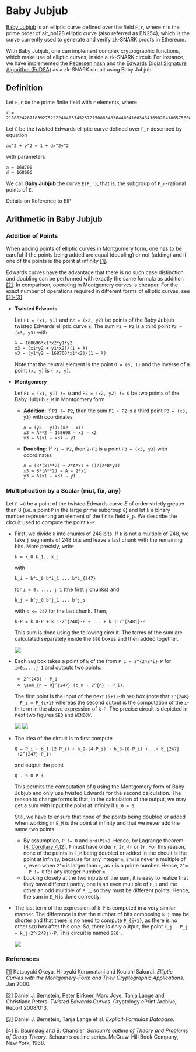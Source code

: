 # Baby Jubjub

[Baby Jubjub](https://github.com/ethereum/EIPs/pull/2494) is an elliptic curve defined over the field `F_r`, where `r` is the prime order of alt_bn128 elliptic curve (also referred as BN254), which is the curve currently used to generate and verify zk-SNARK proofs in Ethereum. 

With Baby Jubjub, one can implement complex crytpographic functions, which make use of elliptic curves, inside a zk-SNARK circuit. For instance, we have implemented the [Pedersen hash](https://github.com/iden3/circomlib/tree/organization/circuits/crypto/hash_functions/pedersen_w4) and the [Edwards Digial Signature Algorithm (EdDSA)](https://github.com/iden3/circomlib/tree/organization/circuits/crypto/signatures/eddsa) as a zk-SNARK circuit using Baby Jubjub.

## Definition

Let `F_r` be the prime finite field with `r` elements, where
```
r = 21888242871839275222246405745257275088548364400416034343698204186575808495617
``` 

Let `E` be the twisted Edwards elliptic curve defined over `F_r` described by equation
```
ax^2 + y^2 = 1 + dx^2y^2
``` 
with parameters
```
a = 168700
d = 168696
```
We call **Baby Jubjub** the curve `E(F_r)`, that is, the subgroup of `F_r`-rational points of `E`.

Details on 
Reference to EIP


## Arithmetic in Baby Jubjub

### Addition of Points

When adding points of elliptic curves in Montgomery form, one has to be careful if the points being added are equal (doubling) or not (adding) and if one of the points is the point at infinity [[1]](http://citeseerx.ist.psu.edu/viewdoc/download?doi=10.1.1.559.7774&rep=rep1&type=pdf). 

Edwards curves have the advantage that there is no such case distinction and 
doubling can be performed with exactly the same formula as addition [[2]](https://eprint.iacr.org/2008/013.pdf). 
In comparison, operating in Montgomery curves is cheaper. 
For the exact number of operations required in different forms of elliptic curves, 
see [[2]-](https://eprint.iacr.org/2008/013.pdf)[[3]](https://www.hyperelliptic.org/EFD/).

- **Twisted Edwards**

	Let `P1 = (x1, y1)` and `P2 = (x2, y2)` be points of the Baby Jubjub twisted Edwards elliptic curve `E`. The sum `P1 + P2` is a third point `P3 = (x3, y3)` with
	```
	λ = 168696*x1*x2*y1*y2
	x3 = (x1*y2 + y1*x2)/(1 + λ)
	y3 = (y1*y2 − 168700*x1*x2)/(1 − λ)
	```

	Note that the neutral element is the point `O = (0, 1)` and the inverse of a point `(x, y)` is `(−x, y)`.

- **Montgomery**

	Let `P1 = (x1, y1) != O` and `P2 = (x2, y2) != O` be two points of the Baby Jubjub `E_M` in Montgomery form. 
	
	- **Addition**: If `P1 != P2`, then the sum `P1 + P2` is a third point `P3 = (x3, y3)` with coordinates

		```
		Λ = (y2 − y1)/(x2 − x1)
		x3 = Λ**2 − 168698 − x1 − x2
		y3 = Λ(x1 − x3) − y1
		```
	- **Doubling**: If `P1 = P2`, then `2·P1` is a point `P3 = (x3, y3)` with coordinates

		```
		Λ = (3*(x1**2) + 2*A*x1 + 1)/(2*B*y1)
		x3 = B*(Λ**2) − A − 2*x1
		y3 = Λ(x1 − x3) − y1
		```

### Multiplication by a Scalar (mul, fix, any)

Let `P!=O` be a point of the twisted Edwards curve $E$ of order strictly greater than 8 (i.e. a point `P` in the large prime subgroup `G`) and let `k` a binary number representing an element of the finite field `F_p`. We describe the circuit used to compute the point `k·P`.
	 	
- First, we divide `k` into chunks of 248 bits. If `k` is not a multiple of 248, we take `j` segments of 248 bits and leave a last chunk with the remaining bits. More precisly, write 
	``` 
	k = k_0 k_1...k_j
	```
	with
	```
	k_i = b^i_0 b^i_1 ... b^i_{247}	
	``` 
	for `i = 0, ..., j-1` (the first `j` chunks) and
    
	```
	k_j = b^j_0 b^j_1 ... b^j_s 
	```
	with `s <= 247` for the last chunk. Then,  
	```
	k·P = k_0·P + k_1·2^{248}·P + ... + k_j·2^{248j}·P
	```
    
    This sum is done using the following circuit. The terms of the sum are calculated separately inside the `SEQ` boxes and then added together. 

    ![](https://i.imgur.com/bpy9M0L.png)

- Each `SEQ` box takes a point of `E` of the from `P_i = 2^{248*i}·P` for `i=0,...,j-1` and outputs two points:
	- `2^{248} · P_i` 
	- `\sum_{n = 0}^{247} (b_n · 2^{n} · P_i)`. 

    The first point is the input of the next `(i+1)`-th `SEQ` box (note that `2^{248} · P_i = P_{i+1}` whereas the second output is the computation of the `i`-th term in the above expression of `k·P`. The precise circuit is depicted in next two figures `SEQ` and `WINDOW`.
	
    ![](https://i.imgur.com/J4U55ij.png)
    ![](https://i.imgur.com/y9mWrn9.png)



    
- The idea of the circuit is to first compute
    ```
    Q = P_i + b_1·(2·P_i) + b_2·(4·P_i) + b_3·(8·P_i) +...+ b_{247}·(2^{247}·P_i)
    ```
    and output the point
	```
    Q - b_0·P_i
    ```
	This permits the computation of `Q` using the Montgomery form of Baby Jubjub and only use twisted Edwards for the second calculation. The reason to change forms is that, in the calculation of the output, we may get a sum with input the point at infinity if `b_0 = 0`. 
	
	Still, we have to ensure that none of the points being doubled or added when working in `E_M` is the point at infinity and that we never add the same two points. 
	
    - By assumption, `P != O` and `ord(P)>8`. Hence, by Lagrange theorem [[4, Corollary 4.12]](http://poincare.matf.bg.ac.rs/~zarkom/Book_Shaums_Group_theory.pdf), `P` must have order `r`, `2r`, `4r` or `8r`. For this reason, none of the points in `E_M` being doubled or added in the circuit is the point at infinity, because for any integer `m`,  `2^m` is never a multiple of `r`, even when `2^m` is larger than `r`, as `r` is a prime number. Hence, `2^m · P != O` for any integer number `m`.
    - Looking closely at the two inputs of the sum, it is easy to realize that they have different parity, one is an even multiple of `P_i` and the other an odd multiple of `P_i`, so they must be different points. Hence, the sum in `E_M` is done correctly.
	
-  The last term of the expression of `k·P` is computed in a very similar manner. The difference is that the number of bits composing `k_j` may be shorter and that there is no need to compute `P_{j+1}`, as there is no other `SEQ` box after this one. So, there is only output, the point `k_j · P_j = k_j·2^{248j}·P`. This circuit is named `SEQ'`.

    ![](https://i.imgur.com/y6VSKpo.png)
    
### References

[[1]](http://citeseerx.ist.psu.edu/viewdoc/download?doi=10.1.1.559.7774&rep=rep1&type=pdf) Katsuyuki Okeya,  Hiroyuki Kurumatani and Kouichi Sakurai. _Elliptic Curves with the Montgomery-Form and Their Cryptographic Applications_. Jan 2000.

[[2]](https://eprint.iacr.org/2008/013.pdf) Daniel J. Bernstein, Peter Birkner, Marc Joye, Tanja Lange and Christiane Peters. _Twisted Edwards Curves_. Cryptology ePrint Archive, Report 2008/013. 

[[3]](https://www.hyperelliptic.org/EFD/) Daniel J. Bernstein, Tanja Lange et al. _Explicit-Formulas Database_.

[[4]](http://poincare.matf.bg.ac.rs/~zarkom/Book_Shaums_Group_theory.pdf) B. Baumslag and B. Chandler. _Schaum’s outline of Theory and Problems of Group Theory_. Schaum’s outline series. McGraw-Hill Book Company, New York, 1968.
